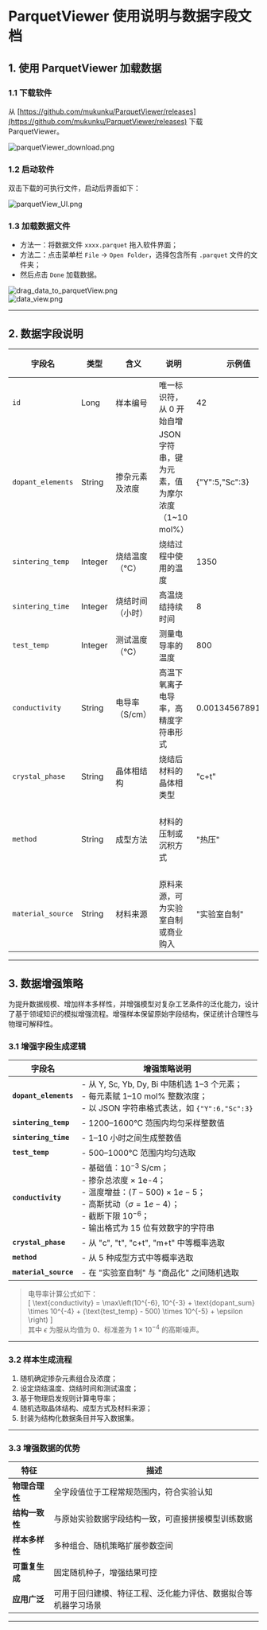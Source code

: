 # ParquetViewer 使用说明与数据字段文档

## 1. 使用 ParquetViewer 加载数据

### 1.1 下载软件

从 [https://github.com/mukunku/ParquetViewer/releases](https://github.com/mukunku/ParquetViewer/releases) 下载 ParquetViewer。

![parquetViewer_download.png](images/parquetViewer_download.png)

### 1.2 启动软件

双击下载的可执行文件，启动后界面如下：

![parquetView_UI.png](images/parquetView_UI.png)

### 1.3 加载数据文件

- 方法一：将数据文件 `xxxx.parquet` 拖入软件界面；
- 方法二：点击菜单栏 `File` → `Open Folder`，选择包含所有 `.parquet` 文件的文件夹；
- 然后点击 `Done` 加载数据。

![drag_data_to_parquetView.png](images/drag_data_to_parquetView.png)  
![data_view.png](images/data_view.png)

---

## 2. 数据字段说明

| 字段名            | 类型     | 含义               | 说明                                                                 | 示例值              | 取值范围 / 可选值                                                |
|-------------------|----------|--------------------|----------------------------------------------------------------------|---------------------|-------------------------------------------------------------------|
| `id`              | Long     | 样本编号           | 唯一标识符，从 0 开始自增                                           | 42                  | 0 ~ numRows - 1                                                  |
| `dopant_elements` | String   | 掺杂元素及浓度     | JSON 字符串，键为元素，值为摩尔浓度（1~10 mol%）                    | {"Y":5,"Sc":3}      | 元素从 Y, Sc, Yb, Dy, Bi 中选 1~3 个，浓度范围为 1~10           |
| `sintering_temp`  | Integer  | 烧结温度（℃）      | 烧结过程中使用的温度                                                | 1350                | 1200 ~ 1600                                                     |
| `sintering_time`  | Integer  | 烧结时间（小时）   | 高温烧结持续时间                                                    | 8                   | 1 ~ 10                                                          |
| `test_temp`       | Integer  | 测试温度（℃）      | 测量电导率的温度                                                    | 800                 | 500 ~ 1000                                                      |
| `conductivity`    | String   | 电导率（S/cm）     | 高温下氧离子电导率，高精度字符串形式                               | 0.001345678912345   | 约 1e-6 ~ 0.009                                                  |
| `crystal_phase`   | String   | 晶体相结构         | 烧结后材料的晶体相类型                                              | "c+t"               | "c", "t", "c+t", "m+t"                                          |
| `method`          | String   | 成型方法           | 材料的压制或沉积方式                                                | "热压"              | "干压", "热压", "等静压", "流延", "脉冲激光沉积"               |
| `material_source` | String   | 材料来源           | 原料来源，可为实验室自制或商业购入                                  | "实验室自制"         | "实验室自制", "商品化"                                          |

---

## 3. 数据增强策略

为提升数据规模、增加样本多样性，并增强模型对复杂工艺条件的泛化能力，设计了基于领域知识的模拟增强流程。增强样本保留原始字段结构，保证统计合理性与物理可解释性。

### 3.1 增强字段生成逻辑

| 字段名            | 增强策略说明                                                                 |
|-------------------|------------------------------------------------------------------------------|
| **`dopant_elements`** | - 从 Y, Sc, Yb, Dy, Bi 中随机选 1–3 个元素；<br> - 每元素赋 1–10 mol% 整数浓度；<br> - 以 JSON 字符串格式表达，如 `{"Y":6,"Sc":3}` |
| **`sintering_temp`**  | - 1200–1600°C 范围内均匀采样整数值                                          |
| **`sintering_time`**  | - 1–10 小时之间生成整数值                                                  |
| **`test_temp`**       | - 500–1000°C 范围内均匀选取                                                 |
| **`conductivity`**    | - 基础值：$10^{-3}$ S/cm；<br> - 掺杂总浓度 × 1e-4；<br> - 温度增益：$(T - 500) \times 1e-5$；<br> - 高斯扰动（$\sigma = 1e-4$）；<br> - 截断下限 $10^{-6}$；<br> - 输出格式为 15 位有效数字的字符串 |
| **`crystal_phase`**   | - 从 "c", "t", "c+t", "m+t" 中等概率选取                                   |
| **`method`**          | - 从 5 种成型方式中等概率选取                                              |
| **`material_source`** | - 在 "实验室自制" 与 "商品化" 之间随机选取                                 |

> 电导率计算公式如下：  
> \[
> \text{conductivity} = \max\left(10^{-6}, 10^{-3} + \text{dopant\_sum} \times 10^{-4} + (\text{test\_temp} - 500) \times 10^{-5} + \epsilon \right)
> \]  
> 其中 $\epsilon$ 为服从均值为 0、标准差为 $1\times10^{-4}$ 的高斯噪声。

---

### 3.2 样本生成流程

1. 随机确定掺杂元素组合及浓度；
2. 设定烧结温度、烧结时间和测试温度；
3. 基于物理启发规则计算电导率；
4. 随机选取晶体结构、成型方式及材料来源；
5. 封装为结构化数据条目并写入数据集。

---

### 3.3 增强数据的优势

| 特征           | 描述                                                                 |
|----------------|----------------------------------------------------------------------|
| **物理合理性**   | 全字段值位于工程常规范围内，符合实验认知                             |
| **结构一致性**   | 与原始实验数据字段结构一致，可直接拼接模型训练数据                  |
| **样本多样性**   | 多种组合、随机策略扩展参数空间                                       |
| **可重复生成**   | 固定随机种子，增强结果可控                                           |
| **应用广泛**     | 可用于回归建模、特征工程、泛化能力评估、数据拟合等机器学习场景       |

---
